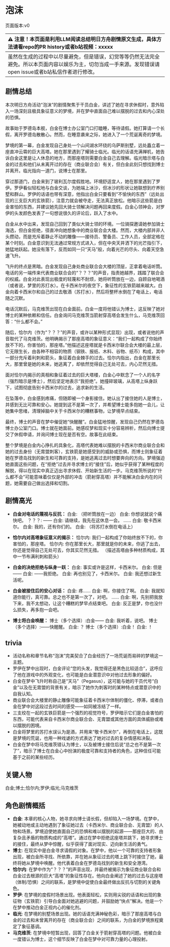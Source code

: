 # 泡沫
页面版本:v0
 

| :warning: 注意！本页面是利用LLM阅读总结明日方舟剧情原文生成，具体方法请看repo的PR history或者b站视频：xxxxx           |
|:----------------------------|
| 虽然在生成的过程中以尽量避免，但是错误，幻觉等等仍然无法完全避免。所以本页面内容以娱乐为主，切勿当成一手来源。发现错误请open issue或者b站私信作者进行修改。|



## 剧情总结
本次明日方舟活动“泡沫”的剧情聚焦于干员白金，讲述了她在寻求休假时，意外陷入一场深刻且极具象征意义的梦境，并在梦中直面自己难以摆脱的过去和内心深处的恐惧。

故事始于罗德岛本舰，白金在博士办公室门口打瞌睡，等待请假。她打算请一个长假，离开罗德岛散散心。然而，在睡意袭来之际，她进入了一个荒诞离奇的梦境。

梦境的第一幕，白金发现自己身处一个山间湖水环绕的乌萨斯别墅，远处矗立着一座直冲云霄的巨大高塔。她在那里遇到了耀骑士临光。临光的话语充满禅机，她告诉白金这里是让人休息的地方，而那座塔则需要白金自己去理解。临光暗示塔与白金的过去和他们从未离开过的存在（商业联合会）有关，但白金此刻只想找到博士并离开。临光指向一道门，说博士在那里。

穿过那道门，白金来到了玻利瓦尔度假胜地。环境舒适宜人，她在那里遇到了罗伊。罗伊看似轻松地与白金交谈，为她端上冰沙，但冰沙的形状让她联想到疗养别墅和群山。罗伊的话语也带有深意，他指出白金只要看到“不愉快的东西”（远处出现的三支巨大的玄铁箭），注意力就会被夺走，无法真正放松。他暗示这些箭是白金害怕的东西，并建议她先回大骑士领解决问题再回来度假。白金心领神会，对罗伊的头发颜色发表了一句想说很久的评论后，跃入了水中。

白金从水中出来，发现自己回到了类似大骑士领的环境。一位骑探邀请她参加骑士海选，但白金拒绝，径直冲向她想象中的商业联合会大楼。然而，大楼内部并非人头攒动，而是充斥着静止不动的雕像——接待员、警备员、工作人员，全部定格在某个时刻。白金意识到无法通过常规方式进入，但在中央天井洒下的光芒指引下，她猛地跃起。她没有落下，反而如同一只“天马”般，向着光芒的尽头、向着天空急速飞升。

飞升的终点是黑暗。白金发现自己身处商业联合会大楼的顶层，正拿着电话听筒。电话的另一端传来代表商业联合会的“？？？”的声音，指责她越界，践踏了联合会的权威。白金对此表现出极度的轻蔑和不耐烦，她将听筒放在一边，自顾自地喝酒（或者说，梦里的苏打水）。在卡西米尔的夜空下，象征性的玄铁箭越来越大。白金向着卡西米尔和自己的过去敬酒（苏打水），然后将整杯水倒在了电话上，电话随之沉默。

电话沉默后，马克维茨出现在白金面前。白金一度将他错认为博士，这反映了她对博士的某种依赖和信任。白金询问马克维茨当箭射穿高塔会发生什么，马克维茨回答：“什么都不会。”

随后，恰尔内（作为“？？？”的声音，或许以某种形式显现）出现，或者说他的声音取代了马克维茨。他明确揭示了那座高塔的象征意义：“我们一起构成了你始终放不下的，你害怕的，那座塔。”他描述这座塔就是卡西米尔联合会大楼的最上层，它无限生长，由各种不相容的物质（钢铁、报纸、木料、谷物、纸币）构成，其中一部分充斥着利刺和箭头，象征着白金棘手的过去。恰尔内指出，白金在那里长大，那里曾是她的未来，她逃离了，却依然觉得自己无处可去，内心茫然无措。

面对恰尔内揭示的真相和象征着过去的巨大塔楼，白金心中默念了一个人的名字（强烈暗示是博士），然后坚定地表示“我拒绝”。她撞碎玻璃，从高塔上纵身跃下，试图彻底告别卡西米尔的过去，追求新的生活。

在坠落中，白金感到疼痛，但随即被一个身影接住。她认出了接住她的人是博士，并感到无比可靠和安心。她提到这不是第一次了，并希望博士能多抱她一会儿，让她集中思绪，清理掉脑中关于卡西米尔的糟糕事物，让梦境早点结束。

最终，博士的声音在梦中催促她“快醒醒”。白金猛地惊醒，发现自己仍然在罗德岛博士办公室门口。博士就在她面前。她感叹梦和现实十分容易辨析，然后向博士提交了休假申请，并询问博士现在是否有空。故事在此结束。

整个梦境是白金内心挣扎的具象化，高塔代表她难以摆脱的卡西米尔商业联合会和她的过去身份（无胄盟刺客），玄铁箭是她感受到的威胁或恐惧，而博士则象征着她在罗德岛找到的新生和可靠的支持，是她逃离过去时想要奔向的方向。梦境强迫她直面这些问题，在“拒绝”过去并寻求博士的“接住”后，她似乎获得了某种程度的解脱，得以在现实中真正迈出寻求休假、开始新生活的一步。马克维茨所说的“什么都不会”可能意味着仅仅是外部的冲击（箭射穿高塔）并不能解决白金内在的问题，她需要自己做出选择和切割。
## 剧情高光
*   **白金对电话的蔑视与反抗：**
    白金: （把听筒放在一边）
    白金: 你想说就说个痛快吧。
    ？？？: ——
    白金: 请继续，我先在这休息一会。
    ......
    白金: 敬卡西米尔。
    白金: 我的，还有你们的。
    白金: （将苏打水倒在电话上）

*   **恰尔内对高塔象征意义的揭示：**
    恰尔内: 我们一起构成了你始终放不下的，你害怕的，那座塔。
    恰尔内: 你在那里长大，那里就是你的未来，你逃了出去，你还是觉得自己无处可去，你其实茫然无措。
    （描述高塔由多种材质构成，其中一节布满利刺和箭头）

*   **白金的决绝拒绝与纵身一跃：**
    白金: 事实或许是这样，卡西米尔。
    白金: 但是——
    白金: ——我拒绝。
    白金: 再也别见了，卡西米尔。
    白金: 我还想过新生活呢。

*   **白金被接住后的安心对话：**
    白金: 疼......
    白金: 啊，你接住了啊。
    白金: 我就知道你能行，真可靠。总之也不是第一次了，对吧。
    ......
    白金: 啊，先别把我放下来，我不太想动，让这个糟糕的梦早点结束吧。
    白金: 反正是梦，你也没什么损失，再多抱一会吧。

*   **博士将白金唤醒：**
    博士（多个选择）:白金——
    白金: 我听着，说吧。
    博士（多个选择）:——快醒醒。
    白金: ？
    博士（多个选择）:白金！
    白金: ！
## trivia
*   活动名称和章节名称“泡沫”完美契合了白金经历了一场荒诞而易碎的梦境这一主题。
*   罗伊在梦中出现时，白金评论“您的头发，我觉得还是黑色比较适合”，这呼应了他在游戏中的外观变化，也可能是白金潜意识中对他过去形象的偏好。
*   白金在梦中飞升时称自己是“天马”（Pegasus），这可能与她的干员代号“白金”以及在无胄盟的背景有关，暗示了她作为刺客时的某种特点或潜意识中的自我认知。
*   商业联合会大楼里的静止雕像可能象征着卡西米尔体制的僵化、停滞，或者白金在梦中对这段过去时间的感受——如同被冻结了一样。
*   三支绞在一起的玄铁巨箭是一个强烈的视觉符号，罗伊暗示它们是白金害怕的东西，可能代表来自卡西米尔商业联合会、无胄盟或其他方面的具体威胁或难以摆脱的困境。
*   白金将梦里的苏打水误认为是酒，并用来“敬卡西米尔”，再倒在电话上，这既是梦境的荒诞，也用一种戏谑的方式表达了她对过去的复杂情感和决裂。
*   白金在梦中将马克维茨错认为博士，以及被博士接住后说“总之也不是第一次了”，暗示了博士在白金心中扮演的极度可靠和支持者的角色，这种信任可能基于之前的某些经历。
## 关键人物
白金;博士;恰尔内;罗伊;临光;马克维茨
## 角色剧情概括
-   **白金**: 本章的核心人物，她寻求向博士请长假，但却陷入一场梦境。在梦中，她被动地或主动地遇到了象征她过去（卡西米尔、商业联合会、无胄盟）的人物和场景。梦境迫使她直面自己的恐惧和难以摆脱的起源——那座巨大的、由复杂且矛盾的物质构成的“高塔”。通过在梦中拒绝这座塔并跳下，她寻求博士的接住，最终从梦中惊醒，似乎获得了面对现实、迈向新生活的勇气。
-   **博士**: 在现实中是白金寻求请假的对象。在梦中，他以一个可靠的支持者形象出现，被白金所寻找、所依靠，并在她从象征过去的塔上跳下时接住了她，最终将她从梦境中唤醒。他代表着白金在罗德岛找到的新生和安全港湾。
-   **恰尔内**: 在梦中作为“？？？”的声音出现，并最终被揭示为象征商业联合会和白金过去根源的巨大“高塔”的象征性存在。他向白金阐述了她的过去与这座塔（体制/恐惧）之间的联系，是梦境中促使白金最终做出反抗与切割的关键角色。
-   **罗伊**: 在梦境的度假村场景出现。他表面轻松，实则用尖锐的话语和出现的象征物（玄铁箭）引导白金面对她逃避的问题，并鼓励她“快点”解决。他是一个在梦中推动白金正视内心的催化剂。
-   **临光**: 在梦境的别墅场景出现。她的话语充满神秘色彩，暗示了那座高塔与白金的过去和未曾离开的存在（商业联合会）之间的联系，为白金的梦境旅程奠定了象征基调。
-   **马克维茨**: 在梦境中短暂出现，回答了白金关于箭射穿高塔的问题。他被白金一度错认为博士，这个细节反映了白金在梦中对可靠力量的心理投射。